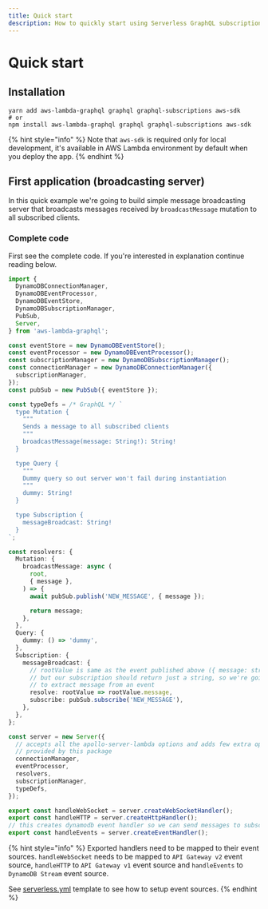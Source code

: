 ```yaml
---
title: Quick start
description: How to quickly start using Serverless GraphQL subscriptions in your project.
---
```


# Quick start

## Installation

```console
yarn add aws-lambda-graphql graphql graphql-subscriptions aws-sdk
# or
npm install aws-lambda-graphql graphql graphql-subscriptions aws-sdk
```

{% hint style="info" %}
Note that `aws-sdk` is required only for local development, it's available in AWS Lambda environment by default when you deploy the app.
{% endhint %}

## First application (broadcasting server)

In this quick example we're going to build simple message broadcasting server that broadcasts messages received by `broadcastMessage` mutation to all subscribed clients.

### Complete code

First see the complete code. If you're interested in explanation continue reading below.

```ts
import {
  DynamoDBConnectionManager,
  DynamoDBEventProcessor,
  DynamoDBEventStore,
  DynamoDBSubscriptionManager,
  PubSub,
  Server,
} from 'aws-lambda-graphql';

const eventStore = new DynamoDBEventStore();
const eventProcessor = new DynamoDBEventProcessor();
const subscriptionManager = new DynamoDBSubscriptionManager();
const connectionManager = new DynamoDBConnectionManager({
  subscriptionManager,
});
const pubSub = new PubSub({ eventStore });

const typeDefs = /* GraphQL */ `
  type Mutation {
    """
    Sends a message to all subscribed clients
    """
    broadcastMessage(message: String!): String!
  }

  type Query {
    """
    Dummy query so out server won't fail during instantiation
    """
    dummy: String!
  }

  type Subscription {
    messageBroadcast: String!
  }
`;

const resolvers: {
  Mutation: {
    broadcastMessage: async (
      root,
      { message },
    ) => {
      await pubSub.publish('NEW_MESSAGE', { message });

      return message;
    },
  },
  Query: {
    dummy: () => 'dummy',
  },
  Subscription: {
    messageBroadcast: {
      // rootValue is same as the event published above ({ message: string })
      // but our subscription should return just a string, so we're going to use resolve
      // to extract message from an event
      resolve: rootValue => rootValue.message,
      subscribe: pubSub.subscribe('NEW_MESSAGE'),
    },
  },
};

const server = new Server({
  // accepts all the apollo-server-lambda options and adds few extra options
  // provided by this package
  connectionManager,
  eventProcessor,
  resolvers,
  subscriptionManager,
  typeDefs,
});

export const handleWebSocket = server.createWebSocketHandler();
export const handleHTTP = server.createHttpHandler();
// this creates dynamodb event handler so we can send messages to subscribed clients
export const handleEvents = server.createEventHandler();
```

{% hint style="info" %}
Exported handlers need to be mapped to their event sources. `handleWebSocket` needs to be mapped to `API Gateway v2` event source, `handleHTTP` to `API Gateway v1` event source and `handleEvents` to `DynamoDB Stream` event source.

See [serverless.yml](./serverless.yml) template to see how to setup event sources.
{% endhint %}
